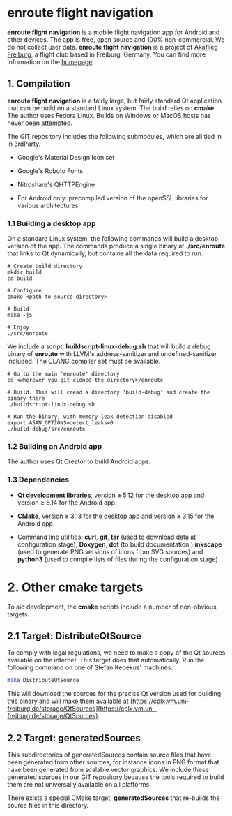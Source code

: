 # enroute flight navigation

**enroute flight navigation** is a mobile flight navigation app for Android and
  other devices. The app is free, open source and 100% non-commercial. We do not
  collect user data. **enroute flight navigation** is a project of [Akaflieg
  Freiburg](https://akaflieg-freiburg.de), a flight club based in Freiburg,
  Germany. You can find more information on the
  [homepage](https://akaflieg-freiburg.github.io/enroute).

## 1. Compilation

**enroute flight navigation** is a fairly large, but fairly standard Qt
application that can be build on a standard Linux system. The build relies on
**cmake**. The author uses Fedora Linux. Builds on Windows or MacOS hosts has
never been attempted.

The GIT repository includes the following submodules, which are all tied in in
3rdParty.

* Google's Material Design Icon set

* Google's Roboto Fonts

* Nitroshare's QHTTPEngine

* For Android only: precompiled version of the openSSL libraries for various
  architectures.

### 1.1 Building a desktop app

On a standard Linux system, the following commands will build a desktop version
of the app. The commands produce a single binary at **./src/enroute** that links
to Qt dynamically, but contains all the data required to run.

```shell
# Create build directory
mkdir build
cd build

# Configure
cmake <path to source directory>

# Build
make -j5

# Enjoy
./src/enroute
```

We include a script, **buildscript-linux-debug.sh** that will build a debug
binary of **enroute** with LLVM's address-sanitizer and undefined-sanitizer
included. The CLANG compiler set must be available.

```shell
# Go to the main 'enroute' directory
cd <wherever you git cloned the directory>/enroute

# Build. This will cread a directory 'build-debug' and create the binary there
./buildscript-linux-debug.sh

# Run the binary, with memory leak detection disabled
export ASAN_OPTIONS=detect_leaks=0
./build-debug/src/enroute
```

### 1.2 Building an Android app

The author uses Qt Creator to build Android apps.

### 1.3 Dependencies

* **Qt development libraries**, version ≥ 5.12 for the desktop app and version ≥
    5.14 for the Android app.

* **CMake**, version ≥ 3.13 for the desktop app and version ≥ 3.15 for the
    Android app.

* Command line utilities: **curl**, **git**, **tar** (used to download data at
  configuration stage), **Doxygen**, **dot** (to build documentation,)
  **inkscape** (used to generate PNG versions of icons from SVG sources) and
  **python3** (used to compile lists of files during the configuration stage)

# 2. Other cmake targets

To aid development, the **cmake** scripts include a number of non-obvious
targets.

## 2.1 Target: DistributeQtSource

To comply with legal regulations, we need to make a copy of the Qt sources
available on the internet. This target does that automatically. Run the
following command on one of Stefan Kebekus' machines:

```bash
make DistributeQtSource
```

This will download the sources for the precise Qt version used for building this
binary and will make them available at
[https://cplx.vm.uni-freiburg.de/storage/QtSources](https://cplx.vm.uni-freiburg.de/storage/QtSources).


## 2.2 Target: generatedSources

This subdirectories of generatedSources contain source files that have been
generated from other sources, for instance icons in PNG format that have been
generated from scalable vector graphics. We include these generated sources in
our GIT repository because the tools required to build them are not universally
available on all platforms.

There exists a special CMake target, **generatedSources** that re-builds the
source files in this directory.
